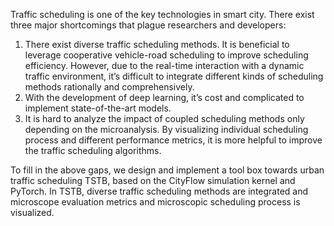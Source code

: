 Traffic scheduling is one of the key technologies in smart city.
There exist three major shortcomings that plague researchers and developers:
1) There exist diverse traffic scheduling methods. It is beneficial to leverage cooperative vehicle-road scheduling to improve scheduling efficiency. However, due to the real-time interaction with a dynamic traffic environment, it’s difficult to integrate different kinds of scheduling methods rationally and comprehensively.
2) With the development of deep learning, it’s cost and complicated to implement state-of-the-art models.
3) It is hard to analyze the impact of coupled scheduling methods only depending on the microanalysis. By visualizing individual scheduling process and different performance metrics, it is more helpful to improve the traffic scheduling algorithms.

To fill in the above gaps, we design and implement a tool box towards urban traffic scheduling TSTB, based on the CityFlow simulation kernel and PyTorch. 
In TSTB, diverse traffic scheduling methods are integrated and microscope evaluation metrics and microscopic scheduling process is visualized.
